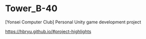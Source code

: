# Tower_B-40
[Yonsei Computer Club] Personal Unity game development project

https://hbryu.github.io/#project-highlights
